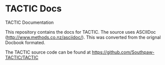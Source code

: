 TACTIC Docs
===========

TACTIC Documentation

This repository contains the docs for TACTIC.  The source uses ASCIIDoc (http://www.methods.co.nz/asciidoc/).  This was converted from the orignal Docbook formated.


The TACTIC source code can be found at https://github.com/Southpaw-TACTIC/TACTIC


